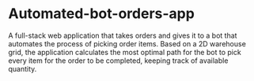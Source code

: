 # Automated-bot-orders-app
A full-stack web application that takes orders and gives it to a bot that automates the process of picking order items. Based on a 2D warehouse grid, the application calculates the most optimal path for the bot to pick every item for the order to be completed, keeping track of available quantity.
